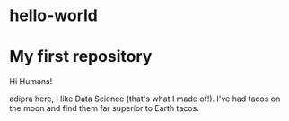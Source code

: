 # hello-world
My first repository
===================

Hi Humans!

adipra here, I like Data Science (that's what I made of!).
I've had tacos on the moon and find them far superior to Earth tacos.
